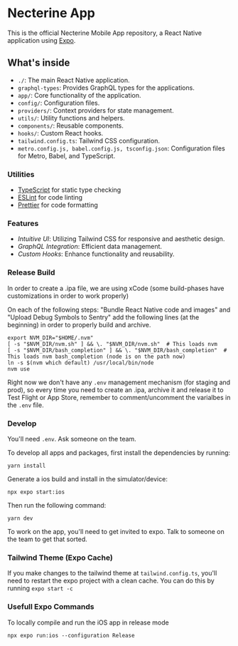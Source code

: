# Necterine App

This is the official Necterine Mobile App repository, a React Native application using [Expo](https://expo.io/).

## What's inside

- `./`: The main React Native application.
- `graphql-types`: Provides GraphQL types for the applications.
- `app/`: Core functionality of the application.
- `config/`: Configuration files.
- `providers/`: Context providers for state management.
- `utils/`: Utility functions and helpers.
- `components/`: Reusable components.
- `hooks/`: Custom React hooks.
- `tailwind.config.ts`: Tailwind CSS configuration.
- `metro.config.js, babel.config.js, tsconfig.json`: Configuration files for Metro, Babel, and TypeScript.

### Utilities

- [TypeScript](https://www.typescriptlang.org/) for static type checking
- [ESLint](https://eslint.org/) for code linting
- [Prettier](https://prettier.io) for code formatting

### Features
- *Intuitive UI*: Utilizing Tailwind CSS for responsive and aesthetic design.
- *GraphQL Integration*: Efficient data management.
- *Custom Hooks*: Enhance functionality and reusability.

### Release Build

In order to create a .ipa file, we are using xCode (some build-phases have customizations in order to work properly)

On each of the following steps: "Bundle React Native code and images" and "Upload Debug Symbols to Sentry" add the following lines (at the beginning) in order to properly build and archive.

```
export NVM_DIR="$HOME/.nvm"
[ -s "$NVM_DIR/nvm.sh" ] && \. "$NVM_DIR/nvm.sh"  # This loads nvm
[ -s "$NVM_DIR/bash_completion" ] && \. "$NVM_DIR/bash_completion"  # This loads nvm bash_completion (node is on the path now)
ln -s $(nvm which default) /usr/local/bin/node
nvm use
```

Right now we don't have any `.env` management mechanism (for staging and prod), so every time you need to create an .ipa, archive it and release it to Test Flight or App Store, remember to comment/uncomment the varialbes in the `.env` file. 

### Develop

You'll need `.env`. Ask someone on the team.

To develop all apps and packages, first install the dependencies by running:

```
yarn install
```

Generate a ios build and install in the simulator/device:

```
npx expo start:ios
```

Then run the following command:

```
yarn dev
```

To work on the app, you'll need to get invited to expo. Talk to someone on the team to get that sorted.

### Tailwind Theme (Expo Cache)

If you make changes to the tailwind theme at `tailwind.config.ts`, you'll need to restart the expo project with a clean cache. You can do this by running `expo start -c`

### Usefull Expo Commands

To locally compile and run the iOS app in release mode

```
npx expo run:ios --configuration Release
```
